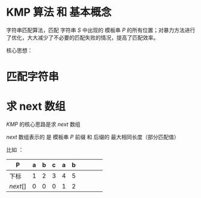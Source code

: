 # KMP 算法 和 基本概念

字符串匹配算法，匹配 字符串 $S$ 中出现的 模板串 $P$ 的所有位置；对暴力方法进行了优化，大大减少了不必要的匹配失败的情况，提高了匹配效率。

核心思想：

# 匹配字符串

# 求 next 数组

$KMP$ 的核心思路是求 $next$ 数组

$next$ 数组表示的 是 模板串 $P$ 前缀 和 后缀的 最大相同长度（部分匹配值）

比如 ：

| P        | a   | b   | c   | a   | b   |     |     |     |     |
| -------- | --- | --- | --- | --- | --- | --- | --- | --- | --- |
| 下标     | 1   | 2   | 3   | 4   | 5   |     |     |     |     |
| $next[]$ | 0   | 0   | 0   | 1   | 2   |     |     |     |     |
